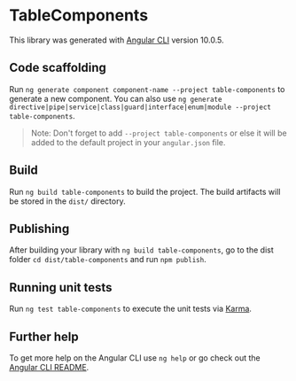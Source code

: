 # TableComponents

This library was generated with [Angular CLI](https://github.com/angular/angular-cli) version 10.0.5.

## Code scaffolding

Run `ng generate component component-name --project table-components` to generate a new component. You can also use `ng generate directive|pipe|service|class|guard|interface|enum|module --project table-components`.
> Note: Don't forget to add `--project table-components` or else it will be added to the default project in your `angular.json` file. 

## Build

Run `ng build table-components` to build the project. The build artifacts will be stored in the `dist/` directory.

## Publishing

After building your library with `ng build table-components`, go to the dist folder `cd dist/table-components` and run `npm publish`.

## Running unit tests

Run `ng test table-components` to execute the unit tests via [Karma](https://karma-runner.github.io).

## Further help

To get more help on the Angular CLI use `ng help` or go check out the [Angular CLI README](https://github.com/angular/angular-cli/blob/master/README.md).
